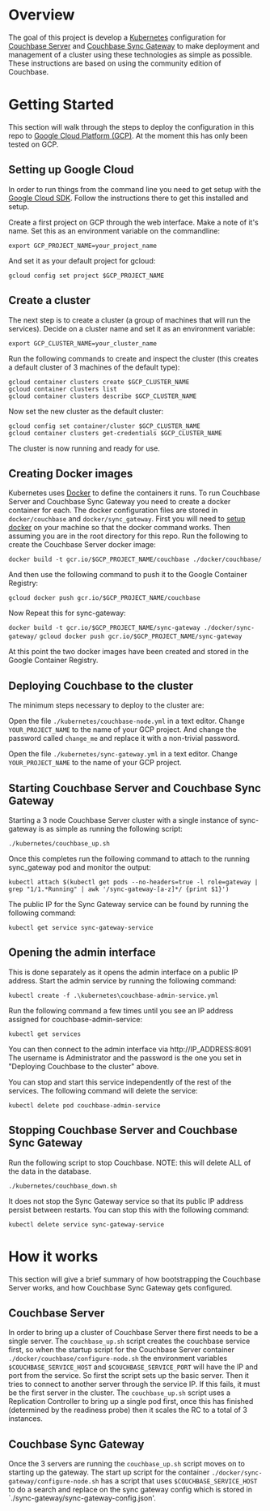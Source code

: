 # Overview

The goal of this project is develop a [Kubernetes](http://kubernetes.io/) configuration for
[Couchbase Server](http://www.couchbase.com/nosql-databases/couchbase-server) and 
[Couchbase Sync Gateway](http://www.couchbase.com/nosql-databases/couchbase-mobile) to make 
deployment and management of a cluster using these technologies as simple as possible. These
instructions are based on using the community edition of Couchbase.

# Getting Started

This section will walk through the steps to deploy the configuration in this repo to 
[Google Cloud Platform (GCP)](https://cloud.google.com/). At the moment this has only 
been tested on GCP. 

## Setting up Google Cloud

In order to run things from the command line you need to get setup with the
[Google Cloud SDK](https://cloud.google.com/sdk/overview). Follow the instructions there to
get this installed and setup. 

Create a first project on GCP through the web interface. Make a note of it's name. Set this as 
an environment variable on the commandline:

`export GCP_PROJECT_NAME=your_project_name`
 
And set it as your default project for gcloud:

`gcloud config set project $GCP_PROJECT_NAME`

## Create a cluster

The next step is to create a cluster (a group of machines that will run the services). Decide
on a cluster name and set it as an environment variable:

`export GCP_CLUSTER_NAME=your_cluster_name`
 
Run the following commands to create and inspect the cluster (this creates a default
cluster of 3 machines of the default type):
```
gcloud container clusters create $GCP_CLUSTER_NAME
gcloud container clusters list
gcloud container clusters describe $GCP_CLUSTER_NAME
```

Now set the new cluster as the default cluster:
```
gcloud config set container/cluster $GCP_CLUSTER_NAME
gcloud container clusters get-credentials $GCP_CLUSTER_NAME
```

The cluster is now running and ready for use.

## Creating Docker images

Kubernetes uses [Docker](https://www.docker.com/) to define the containers it runs. To run
Couchbase Server and Couchbase Sync Gateway you need to create a docker container for each.
The docker configuration files are stored in `docker/couchbase` and `docker/sync_gateway`. First you will 
need to [setup docker](http://docs.docker.com/mac/started/) on your machine so that the docker command works.
Then assuming you are in the root directory for this repo. Run the following to create the Couchbase Server 
docker image:

`docker build -t gcr.io/$GCP_PROJECT_NAME/couchbase ./docker/couchbase/`

And then use the following command to push it to the Google Container Registry:

`gcloud docker push gcr.io/$GCP_PROJECT_NAME/couchbase`

Now Repeat this for sync-gateway:

`docker build -t gcr.io/$GCP_PROJECT_NAME/sync-gateway ./docker/sync-gateway/`
`gcloud docker push gcr.io/$GCP_PROJECT_NAME/sync-gateway`

At this point the two docker images have been created and stored in the Google Container Registry.

## Deploying Couchbase to the cluster

The minimum steps necessary to deploy to the cluster are:

Open the file `./kubernetes/couchbase-node.yml` in a text editor. Change `YOUR_PROJECT_NAME` to 
the name of your GCP project. And change the password called `change_me` and replace it 
with a non-trivial password.

Open the file `./kubernetes/sync-gateway.yml` in a text editor. Change `YOUR_PROJECT_NAME` to 
the name of your GCP project.

## Starting Couchbase Server and Couchbase Sync Gateway

Starting a 3 node Couchbase Server cluster with a single instance of sync-gateway is as 
simple as running the following script:

`./kubernetes/couchbase_up.sh`

Once this completes run the following command to attach to the running sync_gateway pod and monitor the 
output:

`kubectl attach $(kubectl get pods --no-headers=true -l role=gateway | grep "1/1.*Running" | awk '/sync-gateway-[a-z]*/ {print $1}')`

The public IP for the Sync Gateway service can be found by running the following command:

`kubectl get service sync-gateway-service`

## Opening the admin interface

This is done separately as it opens the admin interface on a public IP address. Start the admin 
service by running the following command:

`kubectl create -f .\kubernetes\couchbase-admin-service.yml`

Run the following command a few times until you see an IP address assigned for couchbase-admin-service:

`kubectl get services` 

You can then connect to the admin interface via http://IP_ADDRESS:8091 The username is Administrator and
the password is the one you set in "Deploying Couchbase to the cluster" above.

You can stop and start this service independently of the rest of the services. The following command will 
delete the service:

`kubectl delete pod couchbase-admin-service`

## Stopping Couchbase Server and Couchbase Sync Gateway

Run the following script to stop Couchbase. NOTE: this will delete ALL of the data in the database.

`./kubernetes/couchbase_down.sh`

It does not stop the Sync Gateway service so that its public IP address persist between restarts. 
You can stop this with the following command:

`kubectl delete service sync-gateway-service`

# How it works

This section will give a brief summary of how bootstrapping the Couchbase Server works, and
how Couchbase Sync Gateway gets configured.

## Couchbase Server

In order to bring up a cluster of Couchbase Server there first needs to be a single server.
The `couchbase_up.sh` script creates the couchbase service first, so when the startup script
for the Couchbase Server container `./docker/couchbase/configure-node.sh` the environment
variables `$COUCHBASE_SERVICE_HOST` and `$COUCHBASE_SERVICE_PORT` will have the IP and port
from the service. So first the script sets up the basic server. Then it tries to connect 
to another server through the service IP. If this fails, it must be the first server in the 
cluster. The `couchbase_up.sh` script uses a Replication Controller to bring up a single
pod first, once this has finished (determined by the readiness probe) then it scales the RC
to a total of 3 instances.

## Couchbase Sync Gateway

Once the 3 servers are running the `couchbase_up.sh` script moves on to starting up the 
gateway. The start up script for the container `./docker/sync-gateway/configure-node.sh` has
a script that uses `$COUCHBASE_SERVICE_HOST` to do a search and replace on the sync gateway 
config which is stored in `./sync-gateway/sync-gateway-config.json'.










